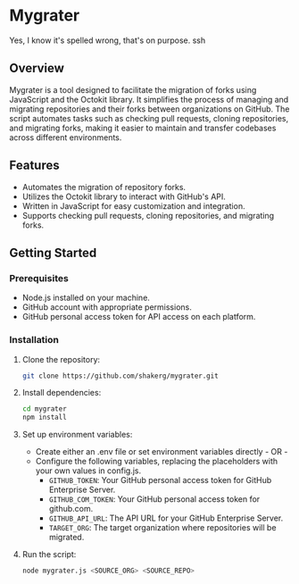# Mygrater
Yes, I know it's spelled wrong, that's on purpose.
ssh

## Overview

Mygrater is a tool designed to facilitate the migration of forks using JavaScript and the Octokit library. It simplifies the process of managing and migrating repositories and their forks between organizations on GitHub. The script automates tasks such as checking pull requests, cloning repositories, and migrating forks, making it easier to maintain and transfer codebases across different environments.

## Features

- Automates the migration of repository forks.
- Utilizes the Octokit library to interact with GitHub's API.
- Written in JavaScript for easy customization and integration.
- Supports checking pull requests, cloning repositories, and migrating forks.

## Getting Started

### Prerequisites

- Node.js installed on your machine.
- GitHub account with appropriate permissions.
- GitHub personal access token for API access on each platform.


### Installation

1. Clone the repository:
   ```bash
   git clone https://github.com/shakerg/mygrater.git
   ```

2. Install dependencies:
   ```bash
   cd mygrater
   npm install
   ```

3. Set up environment variables:
   - Create either an .env file or set environment variables directly - OR -
   - Configure the following variables, replacing the placeholders with your own values in config.js.
     - `GITHUB_TOKEN`: Your GitHub personal access token for GitHub Enterprise Server.
     - `GITHUB_COM_TOKEN`: Your GitHub personal access token for github.com.
     - `GITHUB_API_URL`: The API URL for your GitHub Enterprise Server.
     - `TARGET_ORG`: The target organization where repositories will be migrated.

4. Run the script:
   ```bash
   node mygrater.js <SOURCE_ORG> <SOURCE_REPO>
   ```
